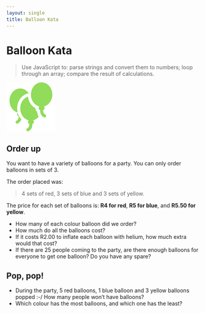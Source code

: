 ```yaml
---
layout: single
title: Balloon Kata
---
```


# Balloon Kata

> Use JavaScript to: parse strings and convert them to numbers; loop through an array; compare the result of calculations.

![](img/balloon.png)

## Order up

You want to have a variety of balloons for a party. You can only order balloons in sets of 3.

The order placed was:

> 4 sets of red, 3 sets of blue and 3 sets of yellow.

The price for each set of balloons is: **R4 for red**, **R5 for blue**, and **R5.50 for yellow**.

* How many of each colour balloon did we order?
* How much do all the balloons cost?
* If it costs R2.00 to inflate each balloon with helium, how much extra would that cost?
* If there are 25 people coming to the party, are there enough balloons for everyone to get one balloon? Do you have any spare?

## Pop, pop!

* During the party, 5 red balloons, 1 blue balloon and 3 yellow balloons popped :-/ How many people won’t have balloons?
* Which colour has the most balloons, and which one has the least?
